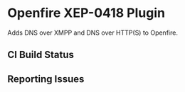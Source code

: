 # Openfire XEP-0418 Plugin

Adds DNS over XMPP and DNS over HTTP(S) to Openfire.

## CI Build Status


## Reporting Issues


